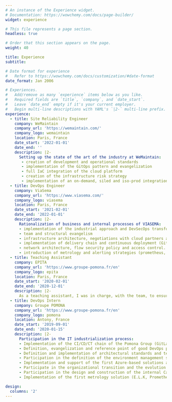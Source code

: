 ```yaml
---
# An instance of the Experience widget.
# Documentation: https://wowchemy.com/docs/page-builder/
widget: experience

# This file represents a page section.
headless: true

# Order that this section appears on the page.
weight: 40

title: Experience
subtitle:

# Date format for experience
#   Refer to https://wowchemy.com/docs/customization/#date-format
date_format: Jan 2006

# Experiences.
#   Add/remove as many `experience` items below as you like.
#   Required fields are `title`, `company`, and `date_start`.
#   Leave `date_end` empty if it's your current employer.
#   Begin multi-line descriptions with YAML's `|2-` multi-line prefix.
experience:
  - title: Site Reliability Engineer
    company: WeMaintain
    company_url: 'https://wemaintain.com/'
    company_logo: wemaintain
    location: Paris, France
    date_start: '2022-01-01'
    date_end: ''
    description: |2-
      Setting up the state of the art of the industry at WeMaintain:
       - creation of development and operational standards
       - implementation of the GitOps pattern and evangelization
       - full IaC integration of the cloud platform
       - creation of the infrastructure risk strategy
       - implementation of an on-demand, siled and iso-prod integration process
  - title: DevOps Engineer
    company: ViaSema
    company_url: 'https://www.viasema.com/'
    company_logo: viasema
    location: Paris, France
    date_start: '2021-02-01'
    date_end: '2022-01-01'
    description: |2-
      Rationalization of business and internal processes of VIASEMA:
      - implementation of the industrial approach and DevSecOps transformation.
      - team and structural evangelism
      - infrastructure architecture, negotiations with cloud partners and deployment of hybrid fleet (Azure).
      - implementation of delivery chain and continuous deployment (Gitlab-CI, kubernetes, Docker, Helm).
      - network architecture, flow security policy and access control.
      - introduction of metrology and alerting strategies (prometheus, grafana, logstash, datadog). Also at the origin of organizational and managerial change, team cohesion, agile approach and openness to knowledge.
  - title: Teaching Assistant
    company: EPITA
    company_url: 'https://www.groupe-pomona.fr/en'
    company_logo: epita
    location: Paris, France
    date_start: '2020-02-01'
    date_end: '2020-12-01'
    description: |2-
      As a teaching assistant, I was in charge, with the team, to ensure programmation lectures to first years students in C, Java and C++
  - title: DevOps Intern
    company: Groupe POMONA
    company_url: 'https://www.groupe-pomona.fr/en'
    company_logo: pomona
    location: Antony, France
    date_start: '2019-09-01'
    date_end: '2020-01-15'
    description: |2-
      Participation in the IT industrialization process:
      - Implementation of the CI/CD/CT chain of the Pomona Group (GitLab, Jenkins, Ansible, Terraform, SonarQube)
      - Definition, evangelization and reference point of good DevOps practices for the group's IT department
      - Definition and implementation of architectural standards and technical rules of the delivery chain
      - Participation in the definition of the environment management strategy
      - Implementation and support of the first Azure-based solutions and chains
      - Participate in the organizational transition and the evolution of working methods [Agile/Scrum]
      - Participation in the design and construction of the internal CaaS platform (Rancher/Kubernetes)
      - Implementation of the first metrology solution (E.L.K, Prometheus & Grafana) infrastructure

design:
  columns: '2'
---
```


